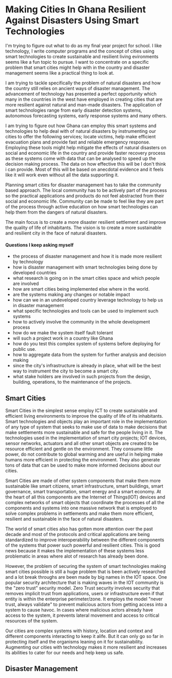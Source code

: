 # Making Cities In Ghana Resilient Against Disasters Using Smart Technologies
I'm trying to figure out what to do as my final year project for school. I like technology,
I write computer programs and the concept of cities using smart technologies to create 
sustainable and resilient living evironments seems like a fun topic to pursue. I want to
concentrate on a specific problem that smart cities might help with in the country and
disaster management seems like a practical thing to look at.

I am trying to tackle specifically the problem of natural disasters and how the country still
relies on ancient ways of disaster management. The advancement of technology has presented
a perfect opportunity which many in the countries in the west have employed in creating cities that
are more resilient against natural and man-made disasters. The application of smart technologies range from 
early disaster detection systems, autonomous forecasting systems, early response systems and
many others.

I am trying to figure out how Ghana can employ this smart systems and technologies to help deal with
of natural disasters by instrumenting our cities to offer the following services; locate victims,
help make efficient evacuation plans and provide fast and reliable emergency response.
Employing these tools might help mitigate the effects of natural disasters on social and economic life in the
country and provide faster recovery process as these systems come with data that can be analysed to speed
up the decision making process.
The data on how effective this will be I don't think i can provide. Most of this will
be based on anecdotal evidence and it feels like it will work even without all the data supporting
it.

Planning smart cities for disaster management has to take the community based approach. The local community has
to be actively part of the process so the practical applications and products do not feel abstracted
from their social and economic life. Community can be made to feel like they are part of the process
through active education on how smart technologies can help them from the dangers of natural disasters.

The main focus is to create a more disaster resilient settlement and improve the quality of life
of inhabitants. The vision is to create a more sustainable and resilient city in the face of natural
disasters.

#### Questions I keep asking myself
- the process of disaster management and how it is made more resilient by technology
- how is disaster management with smart technologies being done by developed countries
- what research is going on in the smart cities space and which people are involved
- how are smart cities being implemented else where in the world.
- are the systems making any changes or notable impact
- how can we in an undeveloped country leverage technology to help us in disaster management
- what specific technologies and tools can be used to implement such systems
- how to actively involve the community in the whole development process
- how do we make the system itself fault tolerant
- will such a project work in a country like Ghana
- how do you test this complex system of systems before deploying for public use.
- how to aggregate data from the system for further analysis and decision making
- since the city's infrastructure is already in place, what will be the best way to
  instrument the city to become a smart city.
- what stake holders are involved in such projects from the design, building, operations,
  to the maintenance of the projects.

## Smart Cities
Smart Cities in the simplest sense employ ICT to create sustainable and efficient living environments
to improve the quality of life of its inhabitants.
Smart technologies and objects play an important role in the implementation of any type of system that seeks 
to make use of data to make decisions that make settlements more sustainable and safe for the people living in it.
The technologies used in the implementation of smart city projects; IOT devices, sensor networks, actuators
and all other smart objects are created to be resource efficient and gentle on the environment.
They consume little power, do not contribute to global warming and are useful in helping make humans 
more efficient in protecting the environment. They also generate tons of data that can be used to make
more informed decisions about our cities.

Smart Cities are made of other system components that make them more sustainable like smart citizens,
smart infrastructure, smart buildings, smart governance, smart transportation, smart energy and 
a smart economy. At the heart of all this components are the Internet of Things(IOT) devices and
complex networks of smart objects that coordinate the processes of all the components and systems into one massive
network that is employed to solve complex problems in settlements and make them more efficient, resilient and
sustainable in the face of natural disasters.

The world of smart cities also has gotten more attention over the past decade and most of the protocols
and critical applications are being standardized to improve interoperability between the different
components of the systems that power such powerful and resilient cities. This is good news because it
makes the implementation of these systems less problematic in areas where alot of research has already
been done.

However, the problem of securing the system of smart technologies making smart cities possible is still
a huge problem that is been actively researched and a lot break throughs are been made by big names
in the IOT space. One popular security architecture that is making waves in the IOT community is the 
"zero trust" security model. Zero Trust security involves security that removes implicit trust from
applications, users or infrastructure even if that entity is within the enterprise perimeter/zone.
It employs the model "never trust, always validate" to prevent malicious actors from getting access into a
system to cause havoc. In cases where malicious actors already have access to the system, it prevents
lateral movement and access to critical resources of the system.

Our cities are complex systems with history, location and context and different components
interacting to keep it alife. But it can only go so far in protecting itself and the organisms
leaning on it for sustainability. Augmenting our cities with technology makes it more resilient
and increases its abilities to cater for our needs and help keep us safe.

## Disaster Management
